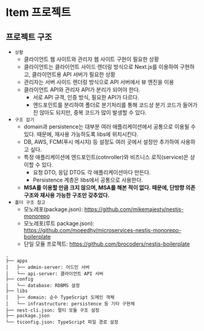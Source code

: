 # Item 프로젝트

## 프로젝트 구조

 - `상황`
   - 클라이언트 웹 사이트와 관리자 웹 사이트 구현이 필요한 상황
   - 클라이언트는 클라이언트 사이드 렌더링 방식으로 Next.js를 이용하여 구현하고, 클라이언트용 API 서버가 필요한 상황
   - 관리자는 서버 사이드 렌더링 방식으로 API 서버에서 뷰 엔진을 이용
   - 클라이언트 API와 관리자 API가 분리가 되어야 한다.
     - 서로 API 규격, 인증 방식, 필요한 API가 다르다.
     - 엔드포인트를 분리하여 폴더로 분기처리를 통해 코드상 분기 코드가 들어가진 않아도 되지만, 중복 코드가 많이 발생할 수 있다.
 - `구조 잡기`
   - domain과 persistence는 대부분 여러 애플리케이션에서 공통으로 이용될 수 있다. 때문에, 재사용 가능하도록 libs에 위치시킨다.
   - DB, AWS, FCM(푸시 메시지) 등 설정도 여러 곳에서 설정만 추가하여 사용하고 싶다.
   - 특정 애플리케이션에 엔드포인트(cotnroller)와 비즈니스 로직(service)은 상이할 수 있다.
     - 요청 DTO, 응답 DTO도 각 애플리케이션마다 만든다.
     - Persistence 계층은 libs에서 공통으로 사용한다.
   - __MSA를 이용할 만큼 크지 않으며, MSA를 해본 적이 없다. 때문에, 단방향 의존 구조와 재사용 가능한 구조만 갖추었다.__ 
 - `폴더 구조 참고`
   - 모노레포(package.json): https://github.com/mikemajesty/nestjs-monorepo
   - 모노레포(루트 package.json): https://github.com/moeedhy/microservices-nestjs-monorepo-boilerplate
   - 단일 모듈 프로젝트: https://github.com/brocoders/nestjs-boilerplate
```
.
├── apps
│   ├── admin-server: 어드민 서버
│   └── api-server: 클라이언트 API 서버
├── config
│   └── database: RDBMS 설정
├── libs
│   ├── domain: 순수 TypeScript 도메인 객체
│   └── infrastructure: persistence 등 기타 구현체
├── nest-cli.json: 멀티 모듈 구조 설정
├── package.json
└── tsconfig.json: TypeScript 파일 경로 설정
```
